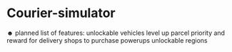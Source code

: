 # Courier-simulator
 ☻
 planned list of features:
 unlockable vehicles
 level up parcel priority and reward for delivery
 shops to purchase powerups
 unlockable regions
